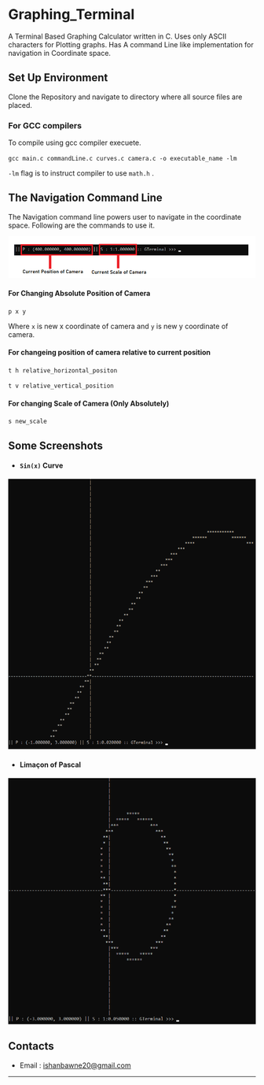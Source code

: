 # Graphing_Terminal

A Terminal Based Graphing Calculator written in C. Uses only ASCII characters for Plotting graphs. Has A command Line like implementation for navigation in Coordinate space. 

## Set Up Environment

Clone the Repository and navigate to directory where all source files are placed.


### For GCC compilers

To compile using gcc compiler execuete.

`gcc main.c commandLine.c curves.c camera.c -o executable_name -lm`

`-lm` flag is to instruct compiler to use `math.h` .


## The Navigation Command Line

The Navigation command line powers user to navigate in the coordinate space. Following are the commands to use it.


![CommandLIne Image](/Media/terminal.png "CommandLIne Image")

#### For Changing Absolute Position of Camera

`p x y`

Where `x` is new x coordinate of camera and `y` is new y coordinate of camera.

#### For changeing position of camera relative to current position

`t h relative_horizontal_positon`

`t v relative_vertical_position`

#### For changing Scale of Camera (Only Absolutely)

`s new_scale`


## Some Screenshots

* #### `Sin(x)` Curve

![Sin Curve](/Media/SinCurve.png "Sin(x)")


* #### Limaçon of Pascal

![Limaçon of Pascal](/Media/Limacon.png "Limaçon of Pascal")



## Contacts

* Email : ishanbawne20@gmail.com
---
